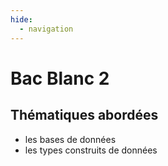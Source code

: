 ```yaml
---
hide:
  - navigation
---
```


# **Bac Blanc 2** 

## Thématiques abordées
- les bases de données
- les types construits de données

